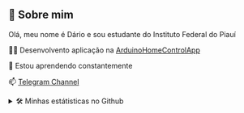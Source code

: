 
## 🚀 Sobre mim
Olá, meu nome é Dário e  sou estudante do Instituto Federal do Piauí

👩‍💻 Desenvolvento aplicação na [ArduinoHomeControlApp](https://github.com/birdra1n/ArduinoHomeControlApp/)


🧠 Estou aprendendo constantemente


📫  [Telegram Channel]([https://t.me/BirdRa1nChannel)


<details>
  <summary>🛠 Minhas estátisticas no Github</summary>
    <img src="https://github-readme-stats.vercel.app/api/top-langs?username=birdra1n&layout=compact&theme=radical"/>
    <img src="https://github-readme-stats.vercel.app/api?username=birdra1n&show_icons=true&theme=radical" />
</details>



